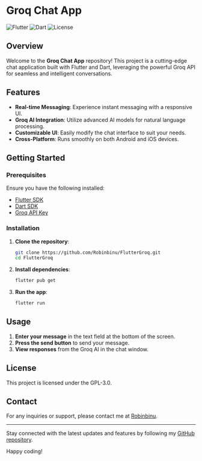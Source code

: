 # Groq Chat App

![Flutter](https://img.shields.io/badge/Flutter-3.0-blue)
![Dart](https://img.shields.io/badge/Dart-2.17-blue)
![License](https://img.shields.io/badge/License-GNU-green)

## Overview

Welcome to the **Groq Chat App** repository! This project is a cutting-edge chat application built with Flutter and Dart, leveraging the powerful Groq API for seamless and intelligent conversations.

## Features

- **Real-time Messaging**: Experience instant messaging with a responsive UI.
- **Groq AI Integration**: Utilize advanced AI models for natural language processing.
- **Customizable UI**: Easily modify the chat interface to suit your needs.
- **Cross-Platform**: Runs smoothly on both Android and iOS devices.

## Getting Started

### Prerequisites

Ensure you have the following installed:

- [Flutter SDK](https://flutter.dev/docs/get-started/install)
- [Dart SDK](https://dart.dev/get-dart)
- [Groq API Key](https://groq.com/signup)

### Installation

1. **Clone the repository**:
   ```sh
   git clone https://github.com/Robinbinu/FlutterGroq.git
   cd FlutterGroq
   ```

2. **Install dependencies**:
   ```sh
   flutter pub get
   ```

3. **Run the app**:
   ```sh
   flutter run
   ```

## Usage

1. **Enter your message** in the text field at the bottom of the screen.
2. **Press the send button** to send your message.
3. **View responses** from the Groq AI in the chat window.


## License

This project is licensed under the  GPL-3.0.

## Contact

For any inquiries or support, please contact me at [Robinbinu](mailto:michael.robink@pec.edu).

---

Stay connected with the latest updates and features by following my [GitHub repository](https://github.com/Robinbinu/FlutterGroq).

Happy coding!
